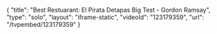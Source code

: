 {
    "title": "Best Restuarant: El Pirata Detapas Big Test - Gordon Ramsay",
    "type": "solo",
    "layout": "iframe-static",
    "videoId": "123179359",
    "url": "\/tvpembed\/123179359"
}